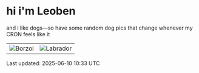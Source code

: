 # hi i'm Leoben

and i like dogs—so have some random dog pics that change whenever my CRON feels like it

|  |  |
|--------|----------|
| ![Borzoi](https://random-dog-vercel.vercel.app/api/random-borzoi?v=1749551595) | ![Labrador](https://random-dog-vercel.vercel.app/api/random-labrador?v=1749551595) |

Last updated: 2025-06-10 10:33 UTC
